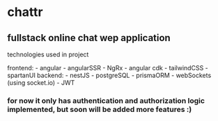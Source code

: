 # chattr

## fullstack online chat wep application 

technologies used in project

  frontend:
		- angular
		- angularSSR
		- NgRx
		- angular cdk
		- tailwindCSS
		- spartanUI
  backend:
		- nestJS
		- postgreSQL
		- prismaORM
		- webSockets (using socket.io)
		- JWT

### for now it only has authentication and authorization logic implemented, but soon will be added more features :) 
